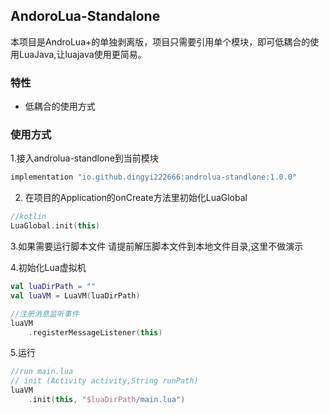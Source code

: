 ## AndoroLua-Standalone

本项目是AndroLua+的单独剥离版，项目只需要引用单个模块，即可低耦合的使用LuaJava,让luajava使用更简易。

### 特性

- 低耦合的使用方式

### 使用方式

1.接入androlua-standlone到当前模块

```groovy
implementation "io.github.dingyi222666:androlua-standlone:1.0.0"
```

2. 在项目的Application的onCreate方法里初始化LuaGlobal

```kotlin
//kotlin
LuaGlobal.init(this)
```

3.如果需要运行脚本文件 请提前解压脚本文件到本地文件目录,这里不做演示


4.初始化Lua虚拟机

```kotlin
val luaDirPath = ""
val luaVM = LuaVM(luaDirPath)

//注册消息监听事件
luaVM
    .registerMessageListener(this)
```

5.运行
```kotlin
//run main.lua
// init (Activity activity,String runPath)
luaVM
    .init(this, "$luaDirPath/main.lua")
```